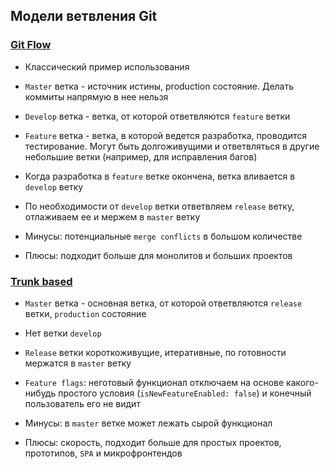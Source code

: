## Модели ветвления Git
### [Git Flow](../src/shared/assets/git/git-flow.png)
  - Классический пример использования
  
  - `Master` ветка - источник истины, production состояние. Делать коммиты напрямую в нее нельзя
  
  - `Develop` ветка - ветка, от которой ответвляются `feature` ветки

  - `Feature` ветка - ветка, в которой ведется разработка, проводится тестирование.
    Могут быть долгоживущими и ответвляться в другие небольшие ветки 
    (например, для исправления багов)
    
  - Когда разработка в `feature` ветке окончена, ветка вливается в `develop` ветку
  
  - По необходимости от `develop` ветки ответвляем `release` ветку, отлаживаем ее и
    мержем в `master` ветку

  - Минусы: потенциальные `merge conflicts` в большом количестве
  - Плюсы: подходит больше для монолитов и больших проектов

### [Trunk based](../src/shared/assets/git/trunk-based.png)
  - `Master` ветка - основная ветка, от которой ответвляются `release` ветки,
    `production` состояние

  - Нет ветки `develop`

  - `Release` ветки короткоживущие, итеративные, по готовности мержатся в 
    `master` ветку

  - `Feature flags`: неготовый функционал отключаем на основе какого-нибудь 
    простого условия (`isNewFeatureEnabled: false`) и конечный пользователь его
    не видит

  - Минусы: в `master` ветке может лежать сырой функционал
  - Плюсы: скорость, подходит больше для простых проектов, прототипов, `SPA` и 
    микрофронтендов
